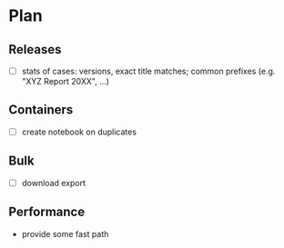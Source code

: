 # Plan

## Releases

* [ ] stats of cases: versions, exact title matches; common prefixes (e.g. "XYZ Report 20XX", ...)

## Containers

* [ ] create notebook on duplicates

## Bulk

* [ ] download export

## Performance

* provide some fast path
